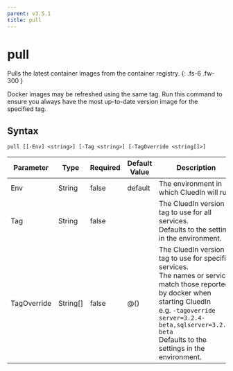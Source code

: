 ```yaml
---
parent: v3.5.1
title: pull
---
```


# pull

Pulls the latest container images from the container registry.
{: .fs-6 .fw-300 }

Docker images may be refreshed using the same tag. Run this command
to ensure you always have the most up-to-date version image for
the specified tag.

## Syntax

```
pull [[-Env] <string>] [-Tag <string>] [-TagOverride <string[]>] 
```

| Parameter | Type | Required | Default Value | Description |
| --------- | ---- | -------- | ------------- | ----------- |
| Env | String | false | default | The environment in which CluedIn will run. 
| Tag | String | false |  | The CluedIn version tag to use for all services.<br />Defaults to the setting in the environment. 
| TagOverride | String[] | false | @() | The CluedIn version tag to use for specific services.<br />The names or services match those reported by docker when starting CluedIn<br />e.g. `-tagoverride server=3.2.4-beta,sqlserver=3.2.4-beta`<br />Defaults to the settings in the environment. 


